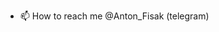 
- 📫 How to reach me @Anton_Fisak (telegram)

<!---
StandyBee/StandyBee is a ✨ special ✨ repository because its `README.md` (this file) appears on your GitHub profile.
You can click the Preview link to take a look at your changes.
--->
